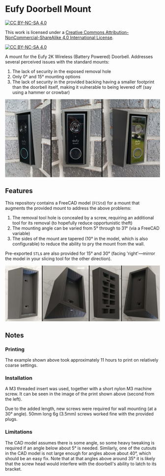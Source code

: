 # Eufy Doorbell Mount

[![CC BY-NC-SA 4.0][cc-by-nc-sa-shield]][cc-by-nc-sa]

This work is licensed under a
[Creative Commons Attribution-NonCommercial-ShareAlike 4.0 International License][cc-by-nc-sa].

[![CC BY-NC-SA 4.0][cc-by-nc-sa-image]][cc-by-nc-sa]

A mount for the Eufy 2K Wireless (Battery Powered) Doorbell. Addresses several perceived issues with the standard mounts:

1. The lack of security in the exposed removal hole
2. Only 0° and 15° mounting options
3. The lack of security in the provided backing having a smaller footprint than the doorbell itself, making it vulnerable to being levered off (say using a hammer or crowbar)

![Photographs of the mounted doorbell](images/mounted_photos.jpg)

## Features

This repository contains a FreeCAD model (`FCStd`) for a mount that augments the provided mount to address the above problems:

1. The removal tool hole is concealed by a screw, requiring an additional tool for its removal (to hopefully reduce opportunistic theft)
2. The mounting angle can be varied from 5° through to 31° (via a FreeCAD variable)
3. The sides of the mount are tapered (10° in the model, which is also configurable) to reduce the ability to pry the mount from the wall.

Pre-exported `STL`s are also provided for 15° and 30° (facing 'right'—mirror the model in your slicing tool for the other direction).

![The printed mount before mounting on the wall](images/print_photos.jpg)

## Notes

### Printing

The example shown above took approximately 11 hours to print on relatively coarse settings.

### Installation

A M3 threaded insert was used, together with a short nylon M3 machine screw. It can be seen in the image of the print shown above (second from the left).

Due to the added length, new screws were required for wall mounting (at a 30° angle). 50mm long 6g (3.5mm) screws worked fine with the provided plugs.

### Limitations

The CAD model assumes there is some angle, so some heavy tweaking is required if an angle below about 5° is needed. Similarly, one of the cutouts in the CAD model is not large enough for angles above about 40°, which should be an easy fix. Note that at that angles above around 35° it is likely that the screw head would interfere with the doorbell's ability to latch to its bracket.

[cc-by-nc-sa]: http://creativecommons.org/licenses/by-nc-sa/4.0/
[cc-by-nc-sa-image]: https://licensebuttons.net/l/by-nc-sa/4.0/88x31.png
[cc-by-nc-sa-shield]: https://img.shields.io/badge/License-CC%20BY--NC--SA%204.0-lightgrey.svg

